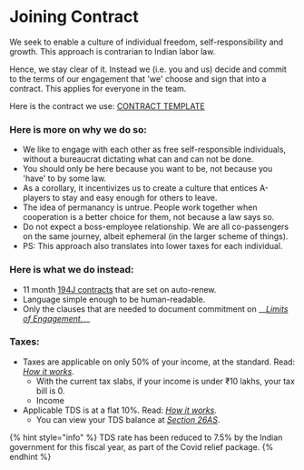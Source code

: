 # Joining Contract

We seek to enable a culture of individual freedom, self-responsibility and growth. This approach is contrarian to Indian labor law.  
  
Hence, we stay clear of it. Instead we \(i.e. you and us\) decide and commit to the terms of our engagement that 'we' choose and sign that into a contract. This applies for everyone in the team.

Here is the contract we use: [CONTRACT TEMPLATE](https://docs.google.com/document/d/11J0nJaAOqBjHGz4J0JK4b4cW-BGTOc31rpAWuJsjomI/edit)

### Here is more on why we do so:

* We like to engage with each other as free self-responsible individuals, without a bureaucrat dictating what can and can not be done.
* You should only be here because you want to be, not because you 'have' to by some law.
* As a corollary, it incentivizes us to create a culture that entices A-players to stay and easy enough for others to leave.
* The idea of permanancy is untrue. People work together when cooperation is a better choice for them, not because a law says so.
* Do not expect a boss-employee relationship. We are all co-passengers on the same journey, albeit ephemeral \(in the larger scheme of things\).
* PS: This approach also translates into lower taxes for each individual.

### Here is what we do instead:

* 11 month [194J contracts](https://cleartax.in/s/section-194j/) that are set on auto-renew.
* Language simple enough to be human-readable.
* Only the clauses that are needed to document commitment on __[_Limits of Engagement._](http://playbook.thevantageproject.com/principles/limits)\_\_

### Taxes:

* Taxes are applicable on only 50% of your income, at the standard. Read: [_How it works_](https://cleartax.in/s/easiest-way-to-file-returns-and-save-taxes-for-creative-professionals).
  * With the current tax slabs, if your income is under ₹10 lakhs, your tax bill is 0.
  * Income
* Applicable TDS is at a flat 10%. Read: [_How it works_](https://cleartax.in/s/section-194j/#Threshold)_._
  * You can view your TDS balance at [_Section 26AS_](https://www.incometaxindia.gov.in/Pages/tax-services/online-26AS-traces.aspx). 

{% hint style="info" %}
TDS rate has been reduced to 7.5% by the Indian government for this fiscal year, as part of the Covid relief package.
{% endhint %}



#### 

